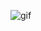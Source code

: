 ![gif](https://github.com/brtoz/php-basic-login/assets/124490379/6d5916a7-2cc9-40c5-b872-a9c56880e39c)
